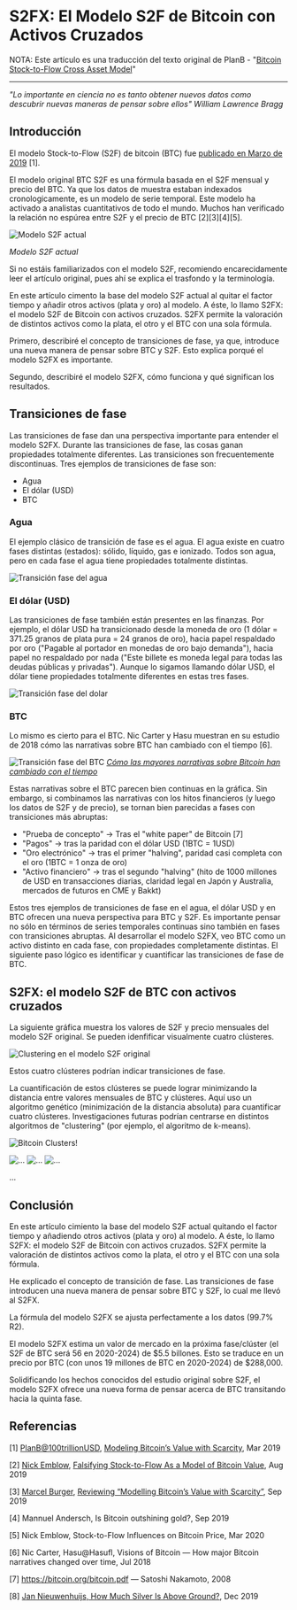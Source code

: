 # S2FX: El Modelo S2F de Bitcoin con Activos Cruzados

NOTA: Este artículo es una traducción del texto original de PlanB - "[Bitcoin Stock-to-Flow Cross Asset Model](https://medium.com/@100trillionUSD/bitcoin-stock-to-flow-cross-asset-model-50d260feed12)"

---

*"Lo importante en ciencia no es tanto obtener nuevos datos como descubrir nuevas maneras de pensar sobre ellos" William Lawrence Bragg*

## Introducción

El modelo Stock-to-Flow (S2F) de bitcoin (BTC) fue [publicado en Marzo de 2019](https://medium.com/@100trillionUSD/modeling-bitcoins-value-with-scarcity-91fa0fc03e25) [1].

El modelo original BTC S2F es una fórmula basada en el S2F mensual y precio del BTC. Ya que los datos de muestra estaban indexados cronologicamente, es un modelo de serie temporal. Este modelo ha activado a analistas cuantitativos de todo el mundo. Muchos han verificado la relación no espúrea entre S2F y el precio de BTC [2][3][4][5].

![Modelo S2F actual](./images/s2fx-1.png "Modelo S2F actual")

*Modelo S2F actual*


Si no estáis familiarizados con el modelo S2F, recomiendo encarecidamente leer el artículo original, pues ahí se explica el trasfondo y la terminología.

En este artículo cimento la base del modelo S2F actual al quitar el factor tiempo y añadir otros activos (plata y oro) al modelo. A éste, lo llamo S2FX: el modelo S2F de Bitcoin con activos cruzados. S2FX permite la valoración de distintos activos como la plata, el otro y el BTC con una sola fórmula.

Primero, describiré el concepto de transiciones de fase, ya que, introduce una nueva manera de pensar sobre BTC y S2F. Esto explica porqué el modelo S2FX es importante.

Segundo, describiré el modelo S2FX, cómo funciona y qué significan los resultados.

## Transiciones de fase

Las transiciones de fase dan una perspectiva importante para entender el modelo S2FX. Durante las transiciones de fase, las cosas ganan propiedades totalmente diferentes. Las transiciones son frecuentemente discontinuas. Tres ejemplos de transiciones de fase son:
- Agua
- El dólar (USD)
- BTC

### Agua
El ejemplo clásico de transición de fase es el agua. El agua existe en cuatro fases distintas (estados): sólido, líquido, gas e ionizado. Todos son agua, pero en cada fase el agua tiene propiedades totalmente distintas.

![Transición fase del agua](./images/s2fx-2.png "Transición fase del agua")

### El dólar (USD)
Las transiciones de fase también están presentes en las finanzas. Por ejemplo, el dólar USD ha transicionado desde la moneda de oro (1 dólar = 371.25 granos de plata pura = 24 granos de oro), hacia papel respaldado por oro ("Pagable al portador en monedas de oro bajo demanda"), hacia papel no respaldado por nada ("Este billete es moneda legal para todas las deudas públicas y privadas"). Aunque lo sigamos llamando dólar USD, el dólar tiene propiedades totalmente diferentes en estas tres fases.

![Transición fase del dolar](./images/s2fx-3.png "Transición fase del dolar")

### BTC
Lo mismo es cierto para el BTC. Nic Carter y Hasu muestran en su estudio de 2018 cómo las narrativas sobre BTC han cambiado con el tiempo [6].

![Transición fase del BTC](./images/s2fx-4.png "Transición fase del BTC")
*[Cómo las mayores narrativas sobre Bitcoin han cambiado con el tiempo](https://medium.com/@nic__carter/visions-of-bitcoin-4b7b7cbcd24c)*

Estas narrativas sobre el BTC parecen bien continuas en la gráfica. Sin embargo, si combinamos las narrativas con los hitos financieros (y luego los datos de S2F y de precio), se tornan bien parecidas a fases con transiciones más abruptas:  

- "Prueba de concepto" -> Tras el "white paper" de Bitcoin [7]
- "Pagos" -> tras la paridad con el dólar USD (1BTC = 1USD)
- "Oro electrónico" -> tras el primer "halving", paridad casi completa con el oro (1BTC = 1 onza de oro)
- "Activo financiero" -> tras el segundo "halving" (hito de 1000 millones de USD en transacciones diarias, claridad legal en Japón y Australia, mercados de futuros en CME y Bakkt)

Estos tres ejemplos de transiciones de fase en el agua, el dólar USD y en BTC ofrecen una nueva perspectiva para BTC y S2F. Es importante pensar no sólo en términos de series temporales continuas sino también en fases con transiciones abruptas. Al desarrollar el modelo S2FX, veo BTC como un activo distinto en cada fase, con propiedades completamente distintas. El siguiente paso lógico es identificar y cuantificar las transiciones de fase de BTC.

## S2FX: el modelo S2F de BTC con activos cruzados
La siguiente gráfica muestra los valores de S2F y precio mensuales del modelo S2F original. Se pueden idenfificar visualmente cuatro clústeres.

![Clustering en el modelo S2F original](./images/s2fx-5.png "Clustering en el modelo S2F original")

Estos cuatro clústeres podrían indicar transiciones de fase.

La cuantificación de estos clústeres se puede lograr minimizando la distancia entre valores mensuales de BTC y clústeres. Aquí uso un algoritmo genético (minimización de la distancia absoluta) para cuantificar cuatro clústeres. Investigaciones futuras podrían centrarse en distintos algoritmos de "clustering" (por ejemplo, el algoritmo de k-means).

![Bitcoin Clusters!](./images/s2fx-6.png "Bitcoin Clusters!")


![](./images/s2fx-7.png "...")
![](./images/s2fx-8.png "...")
![](./images/s2fx-9.png "...")

...










## Conclusión

En este artículo cimiento la base del modelo S2F actual quitando el factor tiempo y añadiendo otros activos (plata y oro) al modelo. A éste, lo llamo S2FX: el modelo S2F de Bitcoin con activos cruzados. S2FX permite la valoración de distintos activos como la plata, el otro y el BTC con una sola fórmula.

He explicado el concepto de transición de fase. Las transiciones de fase introducen una nueva manera de pensar sobre BTC y S2F, lo cual me llevó al S2FX.

La fórmula del modelo S2FX se ajusta perfectamente a los datos (99.7% R2).

El modelo S2FX estima un valor de mercado en la próxima fase/clúster (el S2F de BTC será 56 en 2020-2024) de $5.5 billones. Esto se traduce en un precio por BTC (con unos 19 millones de BTC en 2020-2024) de $288,000.

Solidificando los hechos conocidos del estudio original sobre S2F, el modelo S2FX ofrece una nueva forma de pensar acerca de BTC transitando hacia la quinta fase.

## Referencias

[1] [PlanB@100trillionUSD](https://twitter.com/100trillionUSD), [Modeling Bitcoin’s Value with Scarcity](https://medium.com/@100trillionUSD/modeling-bitcoins-value-with-scarcity-91fa0fc03e25), Mar 2019

[2] [Nick Emblow](https://twitter.com/btconometrics), [Falsifying Stock-to-Flow As a Model of Bitcoin Value](https://medium.com/swlh/falsifying-stock-to-flow-as-a-model-of-bitcoin-value-b2d9e61f68af), Aug 2019

[3] [Marcel Burger](https://twitter.com/BurgerCryptoAM), [Reviewing “Modelling Bitcoin’s Value with Scarcity”](https://medium.com/burgercrypto-com/reviewing-modelling-bitcoins-value-with-scarcity-part-ii-the-hunt-for-cointegration-66a8dcedd7ef), Sep 2019

[4] Mannuel Andersch, Is Bitcoin outshining gold?, Sep 2019

[5] Nick Emblow, Stock-to-Flow Influences on Bitcoin Price, Mar 2020

[6] Nic Carter, Hasu@Hasufl, Visions of Bitcoin — How major Bitcoin narratives changed over time, Jul 2018

[7] https://bitcoin.org/bitcoin.pdf — Satoshi Nakamoto, 2008

[8] [Jan Nieuwenhuijs, How Much Silver Is Above Ground?](https://twitter.com/JanGold_), Dec 2019